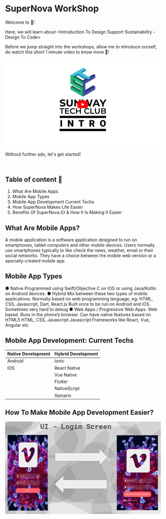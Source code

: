 # SuperNova WorkShop

Welcome to <The SuperNova WorkShop> 🥳!

Here, we will learn about <Introduction To Design Support Sustainability - Design To Code>
 
Before we jump straight into the workshops, allow me to introduce ourself, do watch this short 1 minute video to know more 🎇!

[![intro video](/assets/banner.png)](https://www.youtube.com/watch?v=aBNvCoJP-ag)

Without further ado, let's get started!

<br>

## Table of content 📄

1. What Are Mobile Apps
2. Mobile App Types
3. Mobile App Development Current Techs
4. How SuperNova Makes Life Easier
5. Benefits Of SuperNova.IO & How It Is Making It Easier

## What Are Mobile Apps?

A mobile application is a software application designed to run on smartphones, tablet computers and other mobile devices. 
Users normally use smartphones typically to like check the news, weather, email or their social networks. 
They have a choice between the mobile web version or a specially-created mobile app. 

## Mobile App Types

● Native 
      Programmed using Swift/Objective C on IOS or using Java/Kotlin on Android devices. 
● Hybrid 
      Mix between these two types of mobile applications. 
      Normally based on web programming language, eg: HTML, CSS, Javascript, Dart, React.js
      Built once to be run on Android and iOS. 
      Sometimes very hard to debug
● Web Apps / Progressive Web Apps. 
      Web based. Runs in the phone’s browser. 
      Can have native features based on HTML5
      HTML, CSS, Javascript
      Javascript Frameworks like React, Vue, Angular etc
      
## Mobile App Development: Current Techs

| Native Development | Hybrid Development |
|--|--|
| Android | Ionic |
| IOS | React Native |
|  | Vue Native |
|  | Flutter |
|  | NativeScript |
|  | Xamarin |

## How To Make Mobile App Development Easier?
![Supernova](https://github.com/SoyaBean123456/FCH-virus-combat-VarkCrona/blob/master/UI%20Design%20Images/UI.PNG?raw=true)


